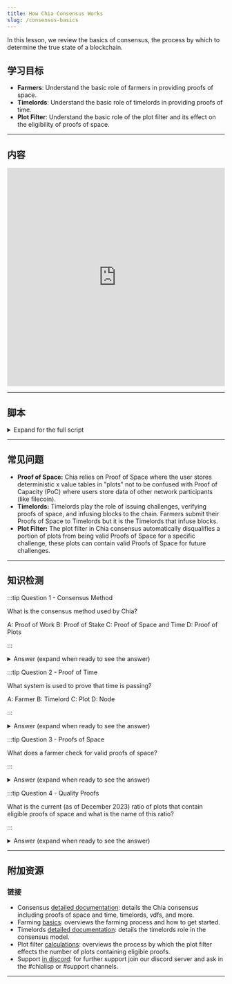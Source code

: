 ```yaml
---
title: How Chia Consensus Works
slug: /consensus-basics
---
```


In this lesson, we review the basics of consensus, the process by which to determine the true state of a blockchain.

## 学习目标

- **Farmers**: Understand the basic role of farmers in providing proofs of space.
- **Timelords**: Understand the basic role of timelords in providing proofs of time.
- **Plot Filter**: Understand the basic role of the plot filter and its effect on the eligibility of proofs of space.

---

## 内容

<div class="videoWrapper">
<iframe width="100%" height="504" src="https://www.youtube.com/embed/6fbZwfrYkcg" frameborder="0" allowfullscreen="allowfullscreen"></iframe>
</div>

---

## 脚本

<details>

<summary> Expand for the full script </summary>

00:00\
Consensus is the process by which to determine the true state of a blockchain. In short, by randomly selecting which node authorizes a new block, it becomes difficult for a bad actor to inject a false truth to the system.

00:20
With Chia, the consensus method is called Proof of Space and Time. Nodes begin by pre-generating hashes to store on spare disk space, called "plots". While this takes a lot of work, the work is only done once, and the results are stored and referenced continuously.

00:40
We call these nodes "Farmers".

The Timelord is a program that broadcasts a proof of time to the network to first prove that time has passed since the last challenge, and then to generate a new challenge to distribute to the Farmers. This challenge is what determines the winner of the current block.

01:00
Next, a plot filter is implemented that automatically disqualifies a subset of plots. This further randomizes the winner, and is implemented fairly so each Farmer has the same chance of passing the filter. If the filter is passed, the Farmer will check their plots to find a quality proof of space,

01:20
and submit it to the chain. If the proof is the highest quality, the Farmer is granted authority to process and add the block to the chain, and rewarded with XCH.

This consensus method maintains trustless security through high-decentralization while remaining energy efficient.

01:40

</details>

---

## 常见问题

- **Proof of Space:** Chia relies on Proof of Space where the user stores deterministic x value tables in "plots" not to be confused with Proof of Capacity (PoC) where users store data of other network participants (like filecoin).
- **Timelords:** Timelords play the role of issuing challenges, verifying proofs of space, and infusing blocks to the chain. Farmers submit their Proofs of Space to Timelords but it is the Timelords that infuse blocks.
- **Plot Filter:** The plot filter in Chia consensus automatically disqualifies a portion of plots from being valid Proofs of Space for a specific challenge, these plots can contain valid Proofs of Space for future challenges.

---

## 知识检测

:::tip Question 1 - Consensus Method

What is the consensus method used by Chia?

A: Proof of Work
B: Proof of Stake
C: Proof of Space and Time
D: Proof of Plots

:::

<details>

<summary> Answer (expand when ready to see the answer)  </summary>

C: Proof of Space and Time

</details>

:::tip Question 2 - Proof of Time

What system is used to prove that time is passing?

A: Farmer
B: Timelord
C: Plot
D: Node

:::

<details>

<summary> Answer (expand when ready to see the answer)  </summary>

B: Timelord

</details>

:::tip Question 3 - Proofs of Space

What does a farmer check for valid proofs of space?

:::

<details>

<summary> Answer (expand when ready to see the answer) </summary>

Plots (deterministic x-value tables)

</details>

:::tip Question 4 - Quality Proofs

What is the current (as of December 2023) ratio of plots that contain eligible proofs of space and what is the name of this ratio?

:::

<details>

<summary> Answer (expand when ready to see the answer) </summary>

1/512 , the plot filter.

</details>

---

## 附加资源

### 链接

- Consensus [detailed documentation](https://docs.chia.net/chia-blockchain/consensus/consensus-intro): details the Chia consensus including proofs of space and time, timelords, vdfs, and more.
- Farming [basics](https://docs.chia.net/reference-client/farming/farming-basics): overviews the farming process and how to get started.
- Timelords [detailed documentation](https://docs.chia.net/chia-blockchain/consensus/timelords): details the timelords role in the consensus model.
- Plot filter [calculations](https://docs.chia.net/chia-blockchain/consensus/chains/signage-and-infusion-points): overviews the process by which the plot filter effects the number of plots containing eligible proofs.
- Support [in discord](https://discord.gg/chia): for further support join our discord server and ask in the #chialisp or #support channels.

---
